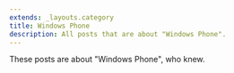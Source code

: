 ```yaml
---
extends: _layouts.category
title: Windows Phone
description: All posts that are about "Windows Phone".
---
```

          
These posts are about "Windows Phone", who knew.
          